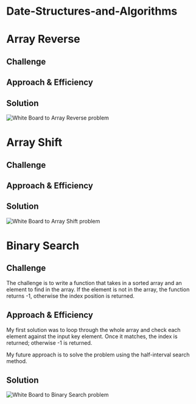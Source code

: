 # Date-Structures-and-Algorithms

# Array Reverse
## Challenge
## Approach & Efficiency
## Solution
![White Board to Array Reverse problem](/assests/array_reverse.JPG)

# Array Shift
## Challenge
## Approach & Efficiency
## Solution
![White Board to Array Shift problem](/assests/array_shift.JPG)

# Binary Search 
## Challenge
The challenge is to write a function that takes in a sorted array and an element to find in the array. If the element is not in the array, the function returns -1, otherwise the index position is returned. 

## Approach & Efficiency
My first solution was to loop through the whole array and check each element against the input key element. Once it matches, the index is returned; otherwise -1 is returned. 

My future approach is to solve the problem using the half-interval search method.

## Solution
![White Board to Binary Search problem](/assests/array_binary_search.JPG)